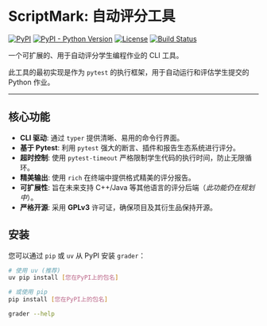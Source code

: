 # ScriptMark: 自动评分工具

[![PyPI](https://img.shields.io/pypi/v/您的包名)](https://pypi.org/project/您的包名/)
[![PyPI - Python Version](https://img.shields.io/pypi/pyversions/您的包名)](https://pypi.org/project/您的包名/)
[![License](https://img.shields.io/pypi/l/您的包名)](./LICENSE)
[![Build Status](https://img.shields.io/github/actions/workflow/status/您的GitHub用户名/您的仓库名/ci.yml)](https://github.com/您的GitHub用户名/您的仓库名/actions)

一个可扩展的、用于自动评分学生编程作业的 CLI 工具。

此工具的最初实现是作为 `pytest` 的执行框架，用于自动运行和评估学生提交的 Python 作业。

---

## 核心功能

* **CLI 驱动**: 通过 `typer` 提供清晰、易用的命令行界面。
* **基于 Pytest**: 利用 `pytest` 强大的断言、插件和报告生态系统进行评分。
* **超时控制**: 使用 `pytest-timeout` 严格限制学生代码的执行时间，防止无限循环。
* **精美输出**: 使用 `rich` 在终端中提供格式精美的评分报告。
* **可扩展性**: 旨在未来支持 C++/Java 等其他语言的评分后端（*此功能仍在规划中*）。
* **严格开源**: 采用 **GPLv3** 许可证，确保项目及其衍生品保持开源。

## 安装

您可以通过 `pip` 或 `uv` 从 PyPI 安装 `grader`：

```bash
# 使用 uv (推荐)
uv pip install [您在PyPI上的包名]

# 或使用 pip
pip install [您在PyPI上的包名]

grader --help

```
